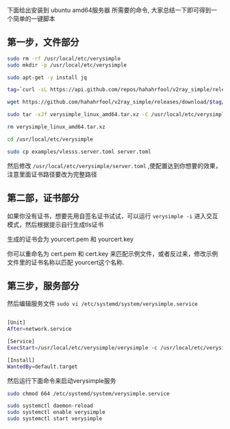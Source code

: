 
下面给出安装到 ubuntu amd64服务器 所需要的命令, 大家总结一下即可得到一个简单的一键脚本

## 第一步，文件部分
```sh
sudo rm -rf /usr/local/etc/verysimple
sudo mkdir -p /usr/local/etc/verysimple

sudo apt-get -y install jq

tag=`curl -sL https://api.github.com/repos/hahahrfool/v2ray_simple/releases/latest | jq -r ".tag_name"`

wget https://github.com/hahahrfool/v2ray_simple/releases/download/$tag/verysimple_linux_amd64.tar.xz

sudo tar -xJf verysimple_linux_amd64.tar.xz -C /usr/local/etc/verysimple

rm verysimple_linux_amd64.tar.xz

cd /usr/local/etc/verysimple

sudo cp examples/vlesss.server.toml server.toml
```


然后修改 `/usr/local/etc/verysimple/server.toml` ,使配置达到你想要的效果，注意里面证书路径要改为完整路径


## 第二部，证书部分

如果你没有证书，想要先用自签名证书试试，可以运行 `verysimple -i` 进入交互模式，然后根据提示自行生成tls证书

生成的证书会为 yourcert.pem 和 yourcert.key

你可以重命名为 cert.pem 和 cert.key 来匹配示例文件，或者反过来，修改示例文件里的证书名称以匹配 yourcert这个名称.


## 第三步，服务部分
然后编辑服务文件
`sudo vi /etc/systemd/system/verysimple.service`

```sh

[Unit]
After=network.service

[Service]
ExecStart=/usr/local/etc/verysimple/verysimple -c /usr/local/etc/verysimple/server.toml

[Install]
WantedBy=default.target
```

然后运行下面命令来启动verysimple服务

```sh
sudo chmod 664 /etc/systemd/system/verysimple.service

sudo systemctl daemon-reload
sudo systemctl enable verysimple
sudo systemctl start verysimple
```

